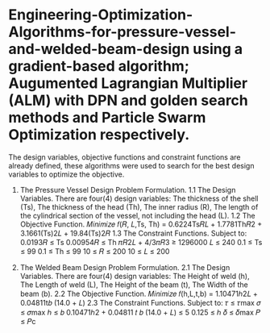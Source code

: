 # Engineering-Optimization-Algorithms-for-pressure-vessel-and-welded-beam-design using a gradient-based algorithm; Augumented Lagrangian Multiplier (ALM) with DPN and golden search methods and Particle Swarm Optimization respectively. 
The design variables, objective functions and constraint functions are already defined, these algorithms were used to search for the best design variables to optimize the objective.
1. The Pressure Vessel Design Problem Formulation.
1.1 The Design Variables.
There are four(4) design variables:
  The thickness of the shell (Ts), The thickness of the head (Th), The inner radius (R), The length of the cylindrical section of the vessel, not including the head (L).
1.2 The Objective Function.
  𝑀𝑖𝑛𝑖𝑚𝑖𝑧𝑒 𝑓(𝑅, 𝐿,Ts, Th) = 0.6224Ts𝑅𝐿 + 1.7781Th𝑅2 + 3.1661(Ts)2𝐿 + 19.84(Ts)2𝑅
1.3 The Constraint Functions.
  Subject to: 0.0193𝑅 ≤ Ts
  0.00954𝑅 ≤ Th
  𝜋𝑅2𝐿 + 4/3𝜋𝑅3 ≥ 1296000
  𝐿 ≤ 240
  0.1 ≤ Ts ≤ 99
  0.1 ≤ Th ≤ 99
  10 ≤ 𝑅 ≤ 200
  10 ≤ 𝐿 ≤ 200
  
2. The Welded Beam Design Problem Formulation.
2.1 The Design Variables.
  There are four(4) design variables:
  The Height of weld (h), The Length of weld (L), The Height of the beam (t), The Width of the beam (b).
2.2 The Objective Function.
  𝑀𝑖𝑛𝑖𝑚𝑖𝑧𝑒 𝑓(h,L,t,b) = 1.10471ℎ2𝐿 + 0.04811t𝑏 (14.0 + 𝐿)
2.3 The Constraint Functions.
  Subject to: 𝜏 ≤ 𝜏max
  𝜎 ≤ 𝜎max
  ℎ ≤ 𝑏
  0.10471ℎ2 + 0.04811 𝑡 𝑏 (14.0 + 𝐿) ≤ 5
  0.125 ≤ ℎ
  𝛿 ≤ 𝛿max
  𝑃 ≤ 𝑃c
